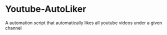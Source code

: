 # Youtube-AutoLiker
A automation script that automatically likes all youtube videos under a given channel 



